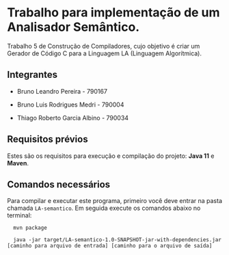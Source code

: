 # Trabalho para implementação de um Analisador Semântico.

Trabalho 5 de Construção de Compiladores, cujo objetivo é  criar um Gerador de Código C para a Linguagem LA (Linguagem Algorítmica).

<div>

 ## Integrantes
  
- Bruno Leandro Pereira - 790167

- Bruno Luis Rodrigues Medri - 790004

- Thiago Roberto Garcia Albino - 790034

</div>

## Requisitos prévios
Estes são os requisitos para execução e compilação do projeto: **Java 11** e **Maven**.

## Comandos necessários

Para compilar e executar este programa, primeiro você deve entrar na pasta chamada `LA-semantico`. Em seguida execute os comandos abaixo no terminal:

```
  mvn package
```
```
  java -jar target/LA-semantico-1.0-SNAPSHOT-jar-with-dependencies.jar [caminho para arquivo de entrada] [caminho para o arquivo de saída]
```
